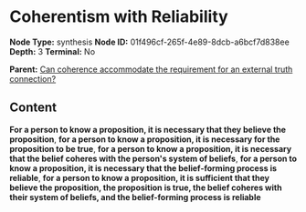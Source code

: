# Coherentism with Reliability

**Node Type:** synthesis
**Node ID:** 01f496cf-265f-4e89-8dcb-a6bcf7d838ee
**Depth:** 3
**Terminal:** No

**Parent:** [Can coherence accommodate the requirement for an external truth connection?](can-coherence-accommodate-the-requirement-for-an-external-truth-connection.md)

## Content

**For a person to know a proposition, it is necessary that they believe the proposition**, **for a person to know a proposition, it is necessary for the proposition to be true**, **for a person to know a proposition, it is necessary that the belief coheres with the person's system of beliefs**, **for a person to know a proposition, it is necessary that the belief-forming process is reliable**, **for a person to know a proposition, it is sufficient that they believe the proposition, the proposition is true, the belief coheres with their system of beliefs, and the belief-forming process is reliable**
